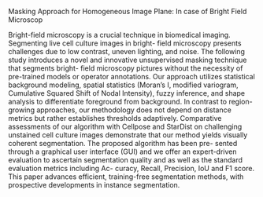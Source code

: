 Masking Approach for Homogeneous Image Plane: In case of Bright Field Microscop

Bright-field microscopy is a crucial technique in
biomedical imaging. Segmenting live cell culture images in bright-
field microscopy presents challenges due to low contrast, uneven
lighting, and noise. The following study introduces a novel and
innovative unsupervised masking technique that segments bright-
field microscopy pictures without the necessity of pre-trained
models or operator annotations. Our approach utilizes statistical
background modeling, spatial statistics (Moran’s I, modified
variogram, Cumulative Squared Shift of Nodal Intensity), fuzzy
inference, and shape analysis to differentiate foreground from
background. In contrast to region-growing approaches, our
methodology does not depend on distance metrics but rather
establishes thresholds adaptively. Comparative assessments of our
algorithm with Cellpose and StarDist on challenging unstained
cell culture images demonstrate that our method yields visually
coherent segmentation. The proposed algorithm has been pre-
sented through a graphical user interface (GUI) and we offer
an expert-driven evaluation to ascertain segmentation quality
and as well as the standard evaluation metrics including Ac-
curacy, Recall, Precision, IoU and F1 score. This paper advances
efficient, training-free segmentation methods, with prospective
developments in instance segmentation.
